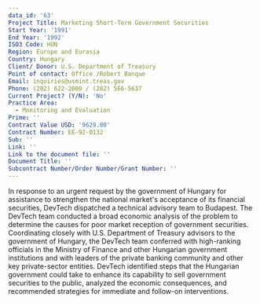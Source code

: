 ```yaml
---
data_id: '63'
Project Title: Marketing Short-Term Government Securities
Start Year: '1991'
End Year: '1992'
ISO3 Code: HUN
Region: Europe and Eurasia
Country: Hungary
Client/ Donor: U.S. Department of Treasury
Point of contact: Office /Robert Banque
Email: inquiries@usmint.treas.gov
Phone: (202) 622-2000 / (202) 566-5637
Current Project? (Y/N): 'No'
Practice Area:
  - Monitoring and Evaluation
Prime: ''
Contract Value USD: '9629.00'
Contract Number: EE-92-0132
Sub: ''
Link: ''
Link to the document file: ''
Document Title: ''
Subcontract Number/Order Number/Grant Number: ''
---
```

In response to an urgent request by the government of Hungary for assistance to strengthen the national market's acceptance of its financial securities, DevTech dispatched a technical advisory team to Budapest. The DevTech team conducted a broad economic analysis of the problem to determine the causes for poor market reception of government securities. Coordinating closely with U.S. Department of Treasury advisors to the government of Hungary, the DevTech team conferred with high-ranking officials in the Ministry of Finance and other Hungarian government institutions and with leaders of the private banking community and other key private-sector entities. DevTech identified steps that the Hungarian government could take to enhance its capability to sell government securities to the public, analyzed the economic consequences, and recommended strategies for immediate and follow-on interventions.